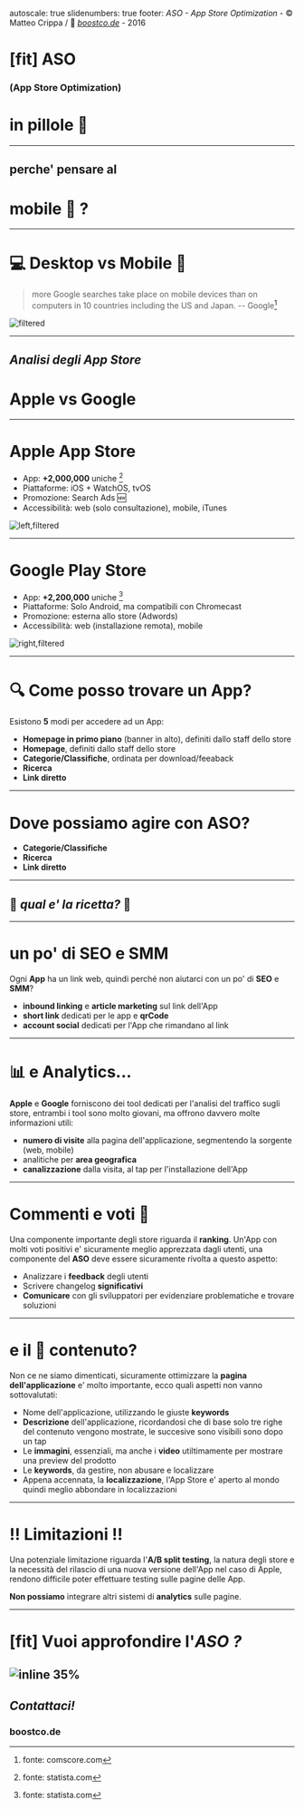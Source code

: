 autoscale: true
slidenumbers: true
footer: *ASO - App Store Optimization* - © Matteo Crippa / :rocket: *[boostco.de](http://boostco.de)* - 2016


# [fit] ASO
### (App Store Optimization)
# in pillole :pill:

---

## perche' pensare al
# mobile :calling: ?

---

# :computer: Desktop vs Mobile :iphone:

> more Google searches take place on mobile devices than on computers in 10 countries including the US and Japan.
-- Google[^1]

![filtered](Mobile-stats-vs-desktop-users-global.png)

[^1]: fonte: comscore.com

---

## *Analisi degli App Store*
# Apple vs Google

---

# Apple App Store

* App: **+2,000,000** uniche [^2]
* Piattaforme: iOS + WatchOS, tvOS
* Promozione: Search Ads :new:
* Accessibilità: web (solo consultazione), mobile, iTunes

![left,filtered](apple_get.jpg)

[^2]: fonte: statista.com

---

# Google Play Store

* App: **+2,200,000** uniche [^3]
* Piattaforme: Solo Android, ma compatibili con Chromecast
* Promozione: esterna allo store (Adwords)
* Accessibilità: web (installazione remota), mobile

![right,filtered](Google-Play-Store.png)

[^3]: fonte: statista.com

---

# :mag: Come posso trovare un App?

Esistono **5** modi per accedere ad un App:

- **Homepage in primo piano** (banner in alto), definiti dallo staff dello store
- **Homepage**, definiti dallo staff dello store
- **Categorie/Classifiche**, ordinata per download/feeaback
- **Ricerca**
- **Link diretto**

---

# Dove possiamo agire con ASO?

- **Categorie/Classifiche**
- **Ricerca**
- **Link diretto**

---

## :cake: *qual e' la ricetta?* :cake:

---

# un po' di SEO e SMM

Ogni **App** ha un link web, quindi perché non aiutarci con un po' di **SEO** e **SMM**?

- **inbound linking** e **article marketing** sul link dell'App
- **short link** dedicati per le app e **qrCode**
- **account social** dedicati per l'App che rimandano al link

---

# :bar_chart: e Analytics...

**Apple** e **Google** forniscono dei tool dedicati per l'analisi del traffico sugli store, entrambi i tool sono molto giovani, ma offrono davvero molte informazioni utili:

- **numero di visite** alla pagina dell'applicazione, segmentendo la sorgente (web, mobile)
- analitiche per **area geografica**
- **canalizzazione** dalla visita, al tap per l'installazione dell'App

---

# Commenti e voti :loudspeaker:

Una componente importante degli store riguarda il **ranking**.
Un'App con molti voti positivi e' sicuramente meglio apprezzata dagli utenti, una componente del **ASO** deve essere sicuramente rivolta a questo aspetto:

- Analizzare i **feedback** degli utenti
- Scrivere changelog **significativi**
- **Comunicare** con gli sviluppatori per evidenziare problematiche e trovare soluzioni

---

# e il :crown: contenuto?

Non ce ne siamo dimenticati, sicuramente ottimizzare la **pagina dell'applicazione** e' molto importante, ecco quali aspetti non vanno sottovalutati:

- Nome dell'applicazione, utilizzando le giuste **keywords**
- **Descrizione** dell'applicazione, ricordandosi che di base solo tre righe del contenuto vengono mostrate, le succesive sono visibili sono dopo un tap
- Le **immagini**, essenziali, ma anche i **video** utiltimamente per mostrare una preview del prodotto
- Le **keywords**, da gestire, non abusare e localizzare
- Appena accennata, la **localizzazione**, l'App Store e' aperto al mondo quindi meglio abbondare in localizzazioni

---

# :bangbang: Limitazioni :bangbang:

Una potenziale limitazione riguarda l'**A/B split testing**, la natura degli store e la necessità del rilascio di una nuova versione dell'App nel caso di Apple, rendono difficile poter effettuare testing sulle pagine delle App.

__Non possiamo__ integrare altri sistemi di **analytics** sulle pagine.

---

# [fit] Vuoi approfondire l'*ASO* *?*
## ![inline 35%](boostco.de.png)
## *Contattaci!*
### **boostco.de**
